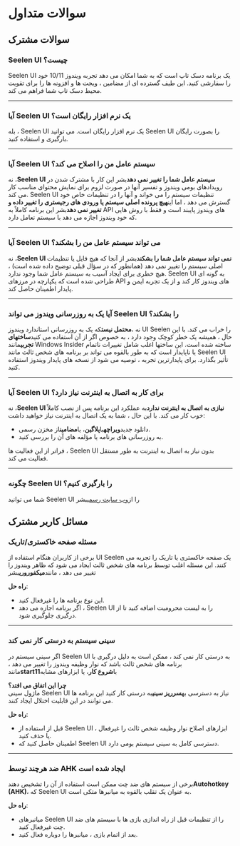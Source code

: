 # **سوالات متداول**

## **سوالات مشترک**

### **Seelen UI چیست؟**

Seelen UI یک برنامه دسک تاپ است که به شما امکان می دهد تجربه ویندوز 10/11 خود را
سفارشی کنید. این طیف گسترده ای از مضامین ، ویجت ها و افزونه ها را برای تقویت
محیط دسک تاپ شما فراهم می کند.

---

### **آیا Seelen UI یک نرم افزار رایگان است؟**

بله ، Seelen UI یک نرم افزار رایگان است. می توانید Seelen UI را بصورت رایگان
بارگیری و استفاده کنید.

---

### **آیا Seelen UI سیستم عامل من را اصلاح می کند؟**

نه ،**Seelen UI سیستم عامل شما را تغییر نمی دهد**بشر این کار با مشترک شدن در
رویدادهای بومی ویندوز و تفسیر آنها در صورت لزوم برای نمایش محتوای مناسب کار می
کند. Seelen UI تنظیمات سیستم را می خواند و آنها را در تنظیمات خاص خود گسترش می
دهد ، اما این**هیچ پرونده اصلی سیستم یا ورودی های رجیستری را تغییر داده و تغییر
نمی دهد**بشر این برنامه کاملاً به API های ویندوز پایبند است و فقط با روش هایی که
خود ویندوز اجازه می دهد با سیستم تعامل دارد.

---

### **آیا Seelen UI می تواند سیستم عامل من را بشکند؟**

نه ،**Seelen UI نمی تواند سیستم عامل شما را بشکند**بشر از آنجا که هیچ فایل یا
تنظیمات اصلی سیستم را تغییر نمی دهد (همانطور که در سؤال قبلی توضیح داده شده است)
، هیچ خطری برای ایجاد آسیب به سیستم عامل شما وجود ندارد. Seelen UI به گونه ای
طراحی شده است که یکپارچه در مرزهای API های ویندوز کار کند و از یک تجربه ایمن و
پایدار اطمینان حاصل کند.

---

### **آیا یک به روزرسانی ویندوز می تواند Seelen UI را بشکند؟**

نه ،**محتمل نیست**که یک به روزرسانی استاندارد ویندوز UI Seelen را خراب می کند.
با این حال ، همیشه یک خطر کوچک وجود دارد ، به خصوص اگر از آن استفاده می
کنید**ساختهای تجربی**مانند Windows Insider ساخته شده است. این ساختها اغلب شامل
تغییرات ناتمام یا ناپایدار است که به طور بالقوه می تواند بر برنامه های شخص ثالث
مانند Seelen UI تأثیر بگذارد. برای پایدارترین تجربه ، توصیه می شود از نسخه های
پایدار ویندوز استفاده کنید.

---

### **آیا Seelen UI برای کار به اتصال به اینترنت نیاز دارد؟**

نه ،**Seelen UI نیازی به اتصال به اینترنت ندارد**به عملکرد این برنامه پس از نصب
کاملاً خوب کار می کند. با این حال ، شما به یک اتصال به اینترنت نیاز خواهید داشت:

- دانلود جدید**ویراچه**با**پلاگین**، یا**مضامین**از مخزن رسمی.
- به روزرسانی های برنامه یا مؤلفه های آن را بررسی کنید.

فراتر از این فعالیت ها ، Seelen UI بدون نیاز به اتصال به اینترنت به طور مستقل
فعالیت می کند.

---

### **چگونه Seelen UI را بارگیری کنیم؟**

شما می توانید Seelen UI را از[وب سایت رسمی](https://seelen.io)بشر

## **مسائل کاربر مشترک**

### **مسئله صفحه خاکستری/تاریک**

برخی از کاربران هنگام استفاده از UI Seelen یک صفحه خاکستری یا تاریک را تجربه می
کنند. این مسئله اغلب توسط برنامه های شخص ثالث ایجاد می شود که ظاهر ویندوز را
تغییر می دهد ، مانند**میکفوروری**بشر

**راه حل**:

- این نوع برنامه ها را غیرفعال کنید.
- اگر برنامه اجازه می دهد ، Seelen UI را به لیست محرومیت اضافه کنید تا از درگیری
  جلوگیری شود.

---

### **سینی سیستم به درستی کار نمی کند**

اگر سینی سیستم در Seelen UI به درستی کار نمی کند ، ممکن است به دلیل درگیری با
برنامه های شخص ثالث باشد که نوار وظیفه ویندوز را تغییر می دهد ،
مانند**start11**با**شروع کار**، یا ابزارهای مشابه

**چرا این اتفاق می افتد؟**\
ماژول سینی Seelen UI نیاز به دسترسی به**سرریز سینی**به درستی کار کنید این برنامه
ها می توانند در این قابلیت اختلال ایجاد کنند.

**راه حل**:

- قبل از استفاده از Seelen UI ، ابزارهای اصلاح نوار وظیفه شخص ثالث را غیرفعال یا
  حذف کنید.
- اطمینان حاصل کنید که Seelen UI دسترسی کامل به سینی سیستم بومی دارد.

---

### **ضد هرچند توسط AHK ایجاد شده است**

برخی از سیستم های ضد چت ممکن است استفاده از آن را تشخیص دهند**Autohotkey
(AHK)**، که Seelen UI به عنوان یک تقلب بالقوه به میانبرها متکی است.

**راه حل**:

- میانبرهای Seelen UI را از تنظیمات قبل از راه اندازی بازی ها با سیستم های ضد چت
  غیرفعال کنید.
- بعد از اتمام بازی ، میانبرها را دوباره فعال کنید.

